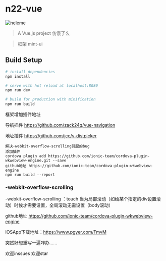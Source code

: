 # n22-vue

![neleme](https://github.com/jdfdcc/vue-mobile-mint/blob/master/static/img/show.gif)
> A Vue.js project 仿饿了么

> 框架 mint-ui

## Build Setup

``` bash
# install dependencies
npm install

# serve with hot reload at localhost:8080
npm run dev

# build for production with minification
npm run build

```

框架增加插件地址

导航插件 https://github.com/zack24q/vue-navigation

地址插件 https://github.com/jcc/v-distpicker


```
解决-webkit-overflow-scrolling引起的bug
添加插件
cordova plugin add https://github.com/ionic-team/cordova-plugin-wkwebview-engine.git --save
github地址 https://github.com/ionic-team/cordova-plugin-wkwebview-engine
npm run build --report
```
### -webkit-overflow-scrolling 
-webkit-overflow-scrolling ：touch 当为局部滚动（如给某个指定的div设置滚动）时候才需要设置，全局滚动无需设置（body滚动）

github地址 https://github.com/ionic-team/cordova-plugin-wkwebview-engine

IOSApp下载地址：https://www.pgyer.com/FmvM

突然好想重写一遍咋办......

欢迎inssues 欢迎star
